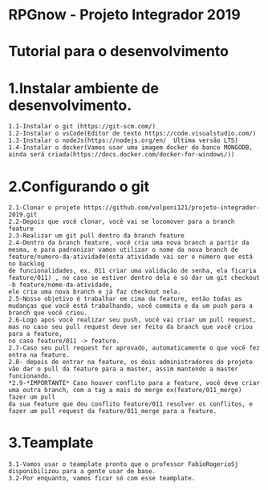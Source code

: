 # RPGnow - Projeto Integrador 2019

# Tutorial para o desenvolvimento

# 1.Instalar ambiente de desenvolvimento.
    1.1-Instalar o git (https://git-scm.com/)
    1.2-Instalar o vsCode(Editor de texto https://code.visualstudio.com/)
    1.3-Instalar o nodeJs(https://nodejs.org/en/  Ultima versão LTS)
    1.4-Instalar o docker(Vamos usar uma imagem docker do banco MONGODB, ainda será criada(https://docs.docker.com/docker-for-windows/))
  
  
# 2.Configurando o git
    2.1-Clonar o projeto https://github.com/volponi121/projeto-integrador-2019.git 
    2.2-Depois que você clonar, você vai se locomover para a branch feature
    2.3-Realizar um git pull dentro da branch feature
    2.4-Dentro da branch feature, você cria uma nova branch a partir da mesma, e para padronizar vamos utilizar o nome da nova branch de feature/numero-da-atividade(esta atividade vai ser o número que está no backlog 
    de funcionalidades, ex. 011 criar uma validação de senha, ela ficaria feature/011) , no caso se estiver dentro dela é só dar um git checkout -b feature/nome-da-atividade,
    ele cria uma nova branch e já faz checkout nela.
    2.5-Nosso objetivo é trabalhar em cima da feature, então todas as mudanças que você está trabalhando, você commita e da um push para a branch que você criou.
    2.6-Logo apos você realizar seu push, você vai criar um pull request, mas no caso seu pull request deve ser feito da branch que você criou para a feature, 
    no caso feature/011 -> feature.
    2.7-Caso seu pull request for aprovado, automaticamente o que você fez entra na feature.
    2.8- depois de entrar na feature, os dois administradores do projeto vão dar o pull da feature para a master, assim mantendo a master funcionando.
    *2.9-*IMPORTANTE* Caso houver conflito para a feature, você deve criar uma outra branch, com a tag a mais de merge ex(feature/011_merge) fazer um pull 
    da sua feature que deu conflito feature/011 resolver os conflitos, e fazer um pull request da feature/011_merge para a feature.

# 3.Teamplate
    3.1-Vamos usar o teamplate pronto que o professor FabioRogerioSj disponibilizou para a gente usar de base.
    3.2-Por enquanto, vamos ficar só com esse teamplate.



